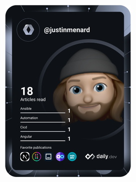 <a href="https://app.daily.dev/justinmenard"><img src="https://github.com/JusteUn/JusteUn/blob/master/devcard.svg" width="400" alt="Justin Menard's Dev Card"/></a>
